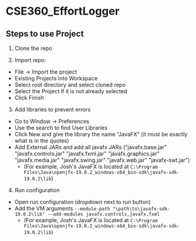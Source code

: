 # CSE360_EffortLogger 

## Steps to use Project

1. Clone the repo

2. Import repo:
- File -> Import the project
- Existing Projects into Workspace
- Select root directory and select cloned repo
- Select the Project if it is not already selected
- Click Finish

3. Add libraries to prevent errors
- Go to Window -> Preferences
- Use the search to find User Libraries
- Click New and give the library the name "JavaFX" (it must be exactly what is in the quotes)
- Add External JARs and add all javafx JARs ("javafx.base.jar" "javafx.controls.jar" "javafx.fxml.jar" "javafx.graphics.jar" "javafx.media.jar" "javafx.swing.jar" "javafx.web.jar" "javafx-swt.jar")
  - (For example, Josh's JavaFX is located at `C:\Program Files\Java\openjfx-19.0.2_windows-x64_bin-sdk\javafx-sdk-19.0.2\lib`)

4. Run configuration
- Open run configuration (dropdown next to run button)
- Add the VM arguments  `--module-path "\path\to\javafx-sdk-19.0.2\lib" --add-modules javafx.controls,javafx.fxml`
  - (For example, Josh's JavaFX is located at `C:\Program Files\Java\openjfx-19.0.2_windows-x64_bin-sdk\javafx-sdk-19.0.2\lib`)

